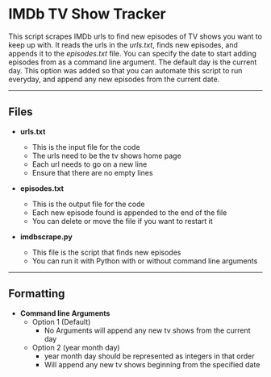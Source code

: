 # IMDb TV Show Tracker
This script scrapes IMDb urls to find new episodes of TV shows you want to
keep up with. It reads the urls in the *urls.txt*, finds new episodes, 
and appends it to the *episodes.txt* file. You can specify the date to start
adding episodes from as a command line argument. The default day is the current
day. This option was added so that you can automate this script to run everyday,
and append any new episodes from the current date. 

---

## Files
- **urls.txt**
	- This is the input file for the code
	- The urls need to be the tv shows home page
	- Each url needs to go on a new line
	- Ensure that there are no empty lines

- **episodes.txt**
	- This is the output file for the code
	- Each new episode found is appended to the end of the file
	- You can delete or move the file if you want to restart it

- **imdbscrape.py**
	- This file is the script that finds new episodes
	- You can run it with Python with or without command line arguments

---

## Formatting
- **Command line Arguments**
	- Option 1 (Default)
		- No Arguments will append any new tv shows from the current day
	- Option 2 (year month day)
		- year month day should be represented as integers in that order
		- Will append any new tv shows beginning from the specified date 
